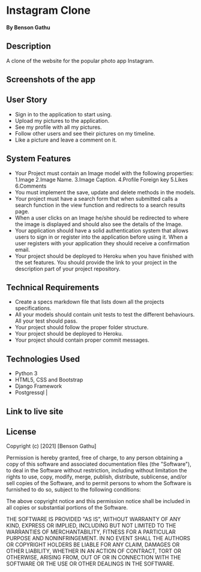 # Instagram Clone
#### By Benson Gathu
## Description
A clone of the website for the popular photo app Instagram.
## Screenshots of the app

## User Story
* Sign in to the application to start using.
* Upload my pictures to the application.
* See my profile with all my pictures.
* Follow other users and see their pictures on my timeline.
* Like a picture and leave a comment on it.
## System Features
* Your Project must contain an Image model with the following properties:
1.Image
2.Image Name.
3.Image Caption.
4.Profile Foreign key
5.Likes
6.Comments
* You must implement the save, update and delete methods in the models.
* Your project must have a search form that when submitted calls a search function in the view function and redirects to a search results page.
* When a user clicks on an Image he/she should be redirected to where the image is displayed and should also see the details of the Image.
* Your application should have a solid authentication system that allows users to sign in or register into the application before using it. When a user registers with your application they should receive a confirmation email.
* Your project should be deployed to Heroku when you have finished with the set features. You should provide the link to your project in the description part of your project repository.
## Technical Requirements
* Create a specs markdown file that lists down all the projects specifications.
* All your models should contain unit tests to test the different behaviours. All your test should pass.
* Your project should follow the proper folder structure.
* Your project should be deployed to Heroku.
* Your project should contain proper commit messages.
## Technologies Used
  * Python 3
  * HTML5, CSS and Bootstrap
  * Django Framework
  * Postgressql                                                                 |
## Link to live site
[](link)
## License
Copyright (c) [2021] [Benson Gathu]

Permission is hereby granted, free of charge, to any person obtaining a copy
of this software and associated documentation files (the "Software"), to deal
in the Software without restriction, including without limitation the rights
to use, copy, modify, merge, publish, distribute, sublicense, and/or sell
copies of the Software, and to permit persons to whom the Software is
furnished to do so, subject to the following conditions:

The above copyright notice and this permission notice shall be included in all
copies or substantial portions of the Software.

THE SOFTWARE IS PROVIDED "AS IS", WITHOUT WARRANTY OF ANY KIND, EXPRESS OR
IMPLIED, INCLUDING BUT NOT LIMITED TO THE WARRANTIES OF MERCHANTABILITY,
FITNESS FOR A PARTICULAR PURPOSE AND NONINFRINGEMENT. IN NO EVENT SHALL THE
AUTHORS OR COPYRIGHT HOLDERS BE LIABLE FOR ANY CLAIM, DAMAGES OR OTHER
LIABILITY, WHETHER IN AN ACTION OF CONTRACT, TORT OR OTHERWISE, ARISING FROM,
OUT OF OR IN CONNECTION WITH THE SOFTWARE OR THE USE OR OTHER DEALINGS IN THE
SOFTWARE.